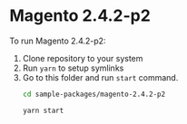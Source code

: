 # Magento 2.4.2-p2

To run Magento 2.4.2-p2:

1. Clone repository to your system
2. Run `yarn` to setup symlinks
3. Go to this folder and run `start` command.
    ```bash
    cd sample-packages/magento-2.4.2-p2

    yarn start
    ```